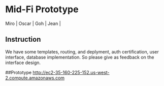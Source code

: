 # Mid-Fi Prototype

Miro | Oscar | Goh | Jean | 

## Instruction
We have some templates, routing, and deplyment, auth certification, user interface, database implementation. So please give as feedback on the interface design.

##Prototype
http://ec2-35-160-225-152.us-west-2.compute.amazonaws.com
